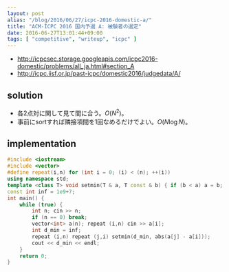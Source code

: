 ```yaml
---
layout: post
alias: "/blog/2016/06/27/icpc-2016-domestic-a/"
title: "ACM-ICPC 2016 国内予選 A: 被験者の選定"
date: 2016-06-27T13:01:44+09:00
tags: [ "competitive", "writeup", "icpc" ]
---
```


-   <http://icpcsec.storage.googleapis.com/icpc2016-domestic/problems/all_ja.html#section_A>
-   <http://icpc.iisf.or.jp/past-icpc/domestic2016/judgedata/A/>

## solution

-   各$2$点対に関して見て間に合う。$O(N^2)$。
-   事前にsortすれば隣接項間を$1$回なめるだけでよい。$O(N \log N)$。

## implementation

``` c++
#include <iostream>
#include <vector>
#define repeat(i,n) for (int i = 0; (i) < (n); ++(i))
using namespace std;
template <class T> void setmin(T & a, T const & b) { if (b < a) a = b; }
const int inf = 1e9+7;
int main() {
    while (true) {
        int n; cin >> n;
        if (n == 0) break;
        vector<int> a(n); repeat (i,n) cin >> a[i];
        int d_min = inf;
        repeat (i,n) repeat (j,i) setmin(d_min, abs(a[j] - a[i]));
        cout << d_min << endl;
    }
    return 0;
}
```
